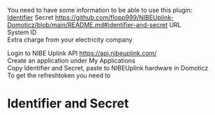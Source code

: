 You need to have some information to be able to use this plugin:  
[Identifier](https://github.com/flopp999/NIBEUplink-Domoticz/blob/main/README.md#identifier-and-secret)
Secret  https://github.com/flopp999/NIBEUplink-Domoticz/blob/main/README.md#identifier-and-secret
URL  
System ID  
Extra charge from your electricity company  

Login to NIBE Uplink API https://api.nibeuplink.com/  
Create an application under My Applications  
Copy Identifier and Secret, paste to NIBEUplink hardware in Domoticz  
To get the refreshtoken you need to  

# Identifier and Secret
